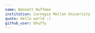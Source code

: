 ```yaml
---
name: Bennett Huffman  
institution: Carnegie Mellon University
quote: Hello world :)
github_user: bhuffy
---
```

